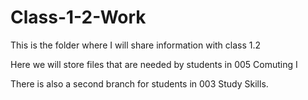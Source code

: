 # Class-1-2-Work
This is the folder where I will share information with class 1.2


Here we will store files that are needed by students in 005 Comuting I

There is also a second branch for students in 003 Study Skills.

